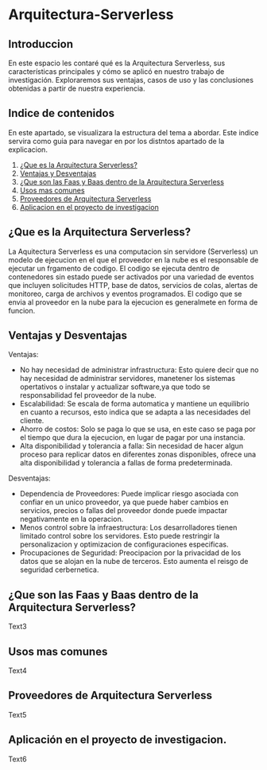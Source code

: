 # Arquitectura-Serverless

## Introduccion
En este espacio les contaré qué es la Arquitectura Serverless, sus características principales y cómo se aplicó en nuestro trabajo de investigación. Exploraremos sus ventajas, casos de uso y las conclusiones obtenidas a partir de nuestra experiencia.

## Indice de contenidos
En este apartado, se visualizara la estructura del tema a abordar. Este indice servira como guia para navegar en por los distntos apartado de la explicacion.

1. [¿Que es la Arquitectura Serverless?](#¿Que-es-la-Arquitectura-Serverless?) 
2. [Ventajas y Desventajas](#Ventajas-y-Desventajas) 
3. [¿Que son las Faas y Baas dentro de la Arquitectura Serverless](#¿Que-son-las-Faas-y-Baas-dentro-de-la-Arquitectura-Serverless)
4. [Usos mas comunes](#Usos-mas-comunes)
5. [Proveedores de Arquitectura Serverless](#Proveedores-de-Arquitectura-Serverless)
6. [Aplicacion en el proyecto de investigacion](#Aplicacion-en-el-proyecto-de-investigacion)

## ¿Que es la Arquitectura Serverless?
La Aquitectura Serverless es una computacion sin servidore (Serverless) un modelo de ejecucion en el que el proveedor en la nube es el responsable de ejecutar
un frgamento de codigo. El codigo se ejecuta dentro de contenedores sin estado puede ser activados por una variedad de eventos que incluyen solicitudes HTTP, base de datos,
servicios de colas, alertas de monitoreo, carga de archivos y eventos programados. El codigo que se envia al proveedor en la nube para la ejecucion es generalmete en forma de funcion.
## Ventajas y Desventajas
Ventajas: 
* No hay necesidad de administrar infrastructura: Esto quiere decir que no hay necesidad de administrar servidores, manetener los sistemas opertativos o instalar y actualizar software,ya que todo se responsabilidad fel proveedor de la nube.
* Escalabilidad: Se escala de forma automatica y mantiene un equilibrio en cuanto a recursos, esto indica que se adapta a las necesidades del cliente.
* Ahorro de costos: Solo se paga lo que se usa, en este caso se paga por el tiempo que dura la ejecucion, en lugar de pagar por una instancia.
* Alta disponibilidad y tolerancia a falla: Sin necesidad de hacer algun proceso para replicar datos en diferentes zonas disponibles, ofrece una alta disponibilidad y tolerancia a 
  fallas de forma predeterminada. 

Desventajas:
* Dependencia de Proveedores: Puede implicar riesgo asociada con confiar en un unico proveedor, ya que puede haber cambios en servicios, precios o fallas del proveedor donde puede 
  impactar negativamente en la operacion.
* Menos control sobre la infraestructura: Los desarrolladores tienen limitado control sobre los servidores. Esto puede restringir la personalizacion y optimizacion de configuraciones 
  especificas.
* Procupaciones de Seguridad: Preocipacion por la privacidad de los datos que se alojan en la nube de terceros. Esto aumenta el reisgo de seguridad cerbernetica.
 
## ¿Que son las Faas y Baas dentro de la Arquitectura Serverless?
Text3
## Usos mas comunes
Text4
## Proveedores de Arquitectura Serverless 
Text5
## Aplicación en el proyecto de investigacion.
Text6

